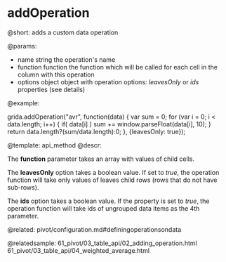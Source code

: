 addOperation
=============

@short:
	adds a custom data operation

@params:

- name				string			the operation's name
- function			function		the function which will be called for each cell in the column with this operation
- options			object			object with operation options: <i>leavesOnly</i> or <i>ids</i> properties (see details)


@example:

grida.addOperation("avr", function(data) {
	var sum = 0;
	for (var i = 0; i < data.length; i++) {
		if( data[i] )
		sum += window.parseFloat(data[i], 10);
	}
	return data.length?(sum/data.length):0;
}, {leavesOnly: true});


@template:	api_method
@descr:

The **function** parameter takes an array with values of child cells. 

The **leavesOnly** option takes a boolean value. If set to *true*, the operation function will take only values of leaves child rows (rows that do not have sub-rows).

The **ids** option takes a boolean value. If the property is set to *true*, the operation function will take ids of 
ungrouped data items as the 4th parameter.

@related:
pivot/configuration.md#definingoperationsondata

@relatedsample:
61_pivot/03_table_api/02_adding_operation.html
61_pivot/03_table_api/04_weighted_average.html